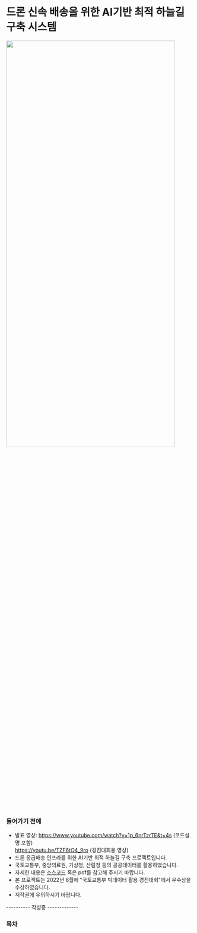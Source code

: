 # 드론 신속 배송을 위한 AI기반 최적 하늘길 구축 시스템

<img src = "https://user-images.githubusercontent.com/96767467/197766534-1d1c197f-8a47-4b73-849c-64f546aff05c.png" align = 'center' width = "95%" height = "53%">

### 들어가기 전에
- 발표 영상: https://www.youtube.com/watch?v=1p_6nrTzrTE&t=4s (코드설명 포함) </br>
            https://youtu.be/TZF6tO4_9ro (경진대회용 영상)
- 드론 응급배송 인프라를 위한 AI기반 최적 하늘길 구축 프로젝트입니다.
- 국토교통부, 중앙의료원, 기상청, 산림청 등의 공공데이터를 활용하였습니다.
- 자세한 내용은 [소스코드](https://github.com/MiddleJo/SkyRoad_for_Drone/tree/main/%EC%BD%94%EB%93%9C) 혹은 pdf를 참고해 주시기 바랍니다.
- 본 프로젝트는 2022년 8월에 "국토교통부 빅데이터 활용 경진대회"에서 우수상을 수상하였습니다.
- 저작권에 유의하시기 바랍니다.

---------- 작성중 -------------

### 목차
